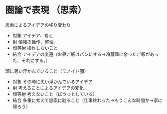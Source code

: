 # 圏論で表現 （思索）

思索によるアイデアの移り変わり

- 対象 アイデア、考え
- 射 情報の操作、整理
- 恒等射 操作しないこと
- 結合 アイデアの変遷（お昼ご飯はパンにする→冷蔵庫に余ったご飯があった、それにする。）

頭に思い浮かんでいること（モノイド圏）

- 対象 その時に思い浮かんでいるアイデア
- 射 考えることによるアイデアの変化
- 恒等射 考えないこと（ぼうっとしている）
- 結合 多重に考えて思索に耽ること（仕事終わった→もうこんな時間か→家に帰ろう）
